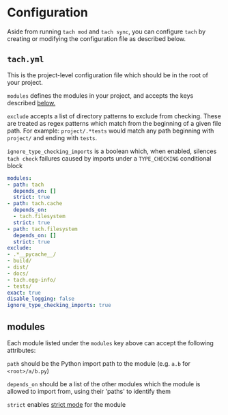 # Configuration

Aside from running `tach mod` and `tach sync`, you can configure `tach` by creating or modifying the configuration file as described below.

## `tach.yml`

This is the project-level configuration file which should be in the root of your project.

`modules` defines the modules in your project, and accepts the keys described [below.](#modules)

`exclude` accepts a list of directory patterns to exclude from checking. These are treated as regex patterns which match from the beginning of a given file path. For example: `project/.*tests` would match any path beginning with `project/` and ending with `tests`.

`ignore_type_checking_imports` is a boolean which, when enabled, silences `tach check` failures caused by imports under a `TYPE_CHECKING` conditional block


```yaml
modules:
- path: tach
  depends_on: []
  strict: true
- path: tach.cache
  depends_on:
  - tach.filesystem
  strict: true
- path: tach.filesystem
  depends_on: []
  strict: true
exclude:
- .*__pycache__/
- build/
- dist/
- docs/
- tach.egg-info/
- tests/
exact: true
disable_logging: false
ignore_type_checking_imports: true
```

## modules
Each module listed under the `modules` key above can accept the following attributes:

`path` should be the Python import path to the module (e.g. `a.b` for `<root>/a/b.py`)

`depends_on` should be a list of the other modules which the module is allowed to import from, using their 'paths' to identify them

`strict` enables [strict mode](strict-mode.md) for the module